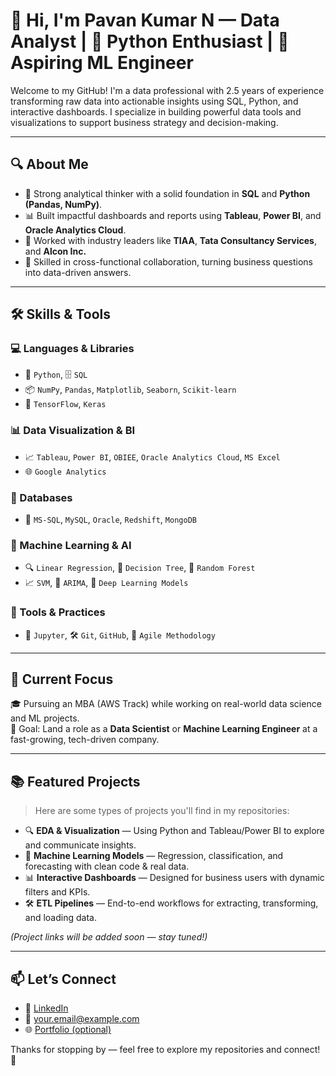 # 👋 Hi, I'm Pavan Kumar N — Data Analyst | 🐍 Python Enthusiast | 🤖 Aspiring ML Engineer

Welcome to my GitHub! I'm a data professional with 2.5 years of experience transforming raw data into actionable insights using SQL, Python, and interactive dashboards. I specialize in building powerful data tools and visualizations to support business strategy and decision-making.

---

## 🔍 About Me

- 🧠 Strong analytical thinker with a solid foundation in **SQL** and **Python (Pandas, NumPy)**.
- 📊 Built impactful dashboards and reports using **Tableau**, **Power BI**, and **Oracle Analytics Cloud**.
- 🏢 Worked with industry leaders like **TIAA**, **Tata Consultancy Services**, and **Alcon Inc.**
- 🤝 Skilled in cross-functional collaboration, turning business questions into data-driven answers.

---

## 🛠️ Skills & Tools

### 💻 Languages & Libraries  
- 🐍 `Python`, 🗄️ `SQL`  
- 📦 `NumPy`, `Pandas`, `Matplotlib`, `Seaborn`, `Scikit-learn`  
- 🤖 `TensorFlow`, `Keras`

### 📊 Data Visualization & BI  
- 📈 `Tableau`, `Power BI`, `OBIEE`, `Oracle Analytics Cloud`, `MS Excel`  
- 🌐 `Google Analytics`

### 🧮 Databases  
- 🧵 `MS-SQL`, `MySQL`, `Oracle`, `Redshift`, `MongoDB`

### 🧠 Machine Learning & AI  
- 🔍 `Linear Regression`, 🌳 `Decision Tree`, 🌲 `Random Forest`  
- 📈 `SVM`, 🔄 `ARIMA`, 🧠 `Deep Learning Models`

### 🧰 Tools & Practices  
- 🧪 `Jupyter`, 🛠️ `Git`, `GitHub`, 🚀 `Agile Methodology`

---

## 🚀 Current Focus

🎓 Pursuing an MBA (AWS Track) while working on real-world data science and ML projects.  
🎯 Goal: Land a role as a **Data Scientist** or **Machine Learning Engineer** at a fast-growing, tech-driven company.  

---

## 📚 Featured Projects

> Here are some types of projects you'll find in my repositories:

- 🔍 **EDA & Visualization** — Using Python and Tableau/Power BI to explore and communicate insights.
- 🤖 **Machine Learning Models** — Regression, classification, and forecasting with clean code & real data.
- 📊 **Interactive Dashboards** — Designed for business users with dynamic filters and KPIs.
- 🛠️ **ETL Pipelines** — End-to-end workflows for extracting, transforming, and loading data.

*(Project links will be added soon — stay tuned!)*

---

## 📫 Let’s Connect

- 🔗 [LinkedIn](https://www.linkedin.com/in/your-profile)  
- 📧 your.email@example.com  
- 🌐 [Portfolio (optional)](https://your-portfolio-site.com)

Thanks for stopping by — feel free to explore my repositories and connect! 🙌
